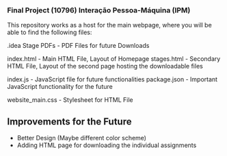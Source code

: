 ### Final Project (10796) Interação Pessoa-Máquina (IPM)

This repository works as a host for the main webpage, where you will be able to find the following files:

.idea 
Stage PDFs - PDF Files for future Downloads

index.html - Main HTML File, Layout of Homepage
stages.html - Secondary HTML File, Layout of the second page hosting the downloadable files

index.js - JavaScript file for future functionalities
package.json - Important JavaScript functionality for the future

website_main.css - Stylesheet for HTML File

## Improvements for the Future

- Better Design (Maybe different color scheme)
- Adding HTML page for downloading the individual assignments
